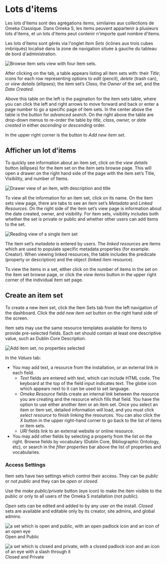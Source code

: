 # Lots d'items

Les lots d'items sont des agrégations *items*, similaires aux collections de Omeka Classique. Dans Omeka S, les items peuvent appartenir à plusieurs lots d'items, et un lots d'items peut contenir n'importe quel nombre d'items.

Les lots d'items sont gérés via l'onglet *Item Sets* (icônes aux trois cubes imbriqués) localisé dans la zone de navigation située à gauche du tableau de bord d'administration.

![Browse item sets view with four item sets.](../content/contentfiles/itemsets_browse.png)

After clicking on the tab, a table appears listing all item sets with: their *Title*; icons for each row representing options to *edit* (pencil), *delete* (trash can), or *view details* (ellipses); the item set’s *Class*, the *Owner* of the set, and the *Date Created*.

Above this table on the left is the pagination for the item sets table, where you can click the left and right arrows to move forward and back or enter a page number to go a specific page of item sets. In the center above the table is the button for *advanced search*. On the right above the table are drop-down menus to re-order the table by *title, class, owner,* or *date created* in either *ascending* or *descending* order.

In the upper right corner is the button to *Add new item set*.


## Afficher un lot d'items

To quickly see information about an item set, click on the *view details* button (ellipses) for the item set on the item sets browse page. This will open a drawer on the right hand side of the page with the item set’s Title, Visibility, and number of Items.

![Drawer view of an item, with description and title](../content/contentfiles/itemsets_drawer.png)

To view all the information for an item set, click on its name. On the item sets view page, there are tabs to see an item set’s *Metadata* and *Linked Resources*. On the right side of the item set’s view page is information about the date created, owner, and visibility. For item sets, visibility includes both whether the set is private or public and whether other users can add items to the set.

![Reading view of a single item set](../content/contentfiles/itemsets_view.png)

The item set’s *metadata* is entered by users. The *linked resources* are items which are used to populate specific metadata properties (for example: Creator). When viewing linked resources, the table includes the predicate (property or description) and the object (linked item resource).

To view the items in a set, either click on the number of items in the set on the item set browse page, or click the *view items* button in the upper right corner of the individual item set page.


## Create an item set

To create a new item set, click the Item Sets tab from the left navigation of the dashboard. Click the *add new item set* button on the right hand side of the screen.

Item sets may use the same resource templates available for items to provide pre-selected fields. Each set should contain at least one descriptive value, such as Dublin Core Description.

![Add item set, no properties selected](../content/contentfiles/itemsets_add.png)

In the *Values* tab:
- You may add text, a resource from the installation, or an external link in each field.  
    * *Text* fields are entered with text, which can include HTML code. The keyboard at the top of the field input indicates text. The globe icon which appears next to it can be used to set language.
    * *Omeka Resource* fields create an internal link between the resource you are creating and the resource which fills that field. You have the option to use either another item or an item set. Once you select an item or item set, detailed information will load, and you must click *select resource* to finish linking the resources. You can also click the *X* button in the upper right-hand corner to go back to the list of items or item sets.
    * *URI* fields link to an external website or online resource.
- You may add other fields by selecting a property from the list on the right. Browse fields by vocabulary (Dublin Core, Bibliographic Ontology, etc), or search in the *filter properties* bar above the list of properties and vocabularies.


### Access Settings
Item sets have two settings which control their access. They can be *public* or *not public* and they can be *open* or *closed*.

Use the *make public/private* button (eye icon) to make the item visible to the public or only to all users of the Omeka S installation (not public).

*Open* sets can be edited and added to by any user on the install.
*Closed* sets are available and editable only by its creator, site admins, and global admins.

![a set which is open and public, with an open padlock icon and an icon of an open eye](../content/contentfiles/setOpenPublic.png) Open and Public

![a set which is closed and private, with a closed padlock icon and  an icon of an eye with a slash through it](../content/contentfiles/setClosedPrivate.png)  Closed and Private
